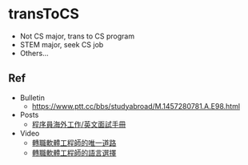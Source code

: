 # transToCS
- Not CS major, trans to CS program
- STEM major, seek CS job
- Others...

## Ref
- Bulletin
  - https://www.ptt.cc/bbs/studyabroad/M.1457280781.A.E98.html
- Posts
  - [程序員海外工作/英文面試手冊](https://github.com/DataStudySquad/Programmers-Overseas-Job-Interview-Handbook)
- Video
  - [轉職軟體工程師的唯一道路](https://www.youtube.com/watch?v=S37I9Q_780k)
  - [轉職軟體工程師的語言選擇](https://www.youtube.com/watch?v=fsn4ZyzIecM&t=2s)
